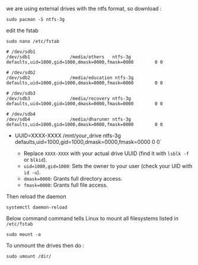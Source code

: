 we are using external drives with the ntfs format, so download : 
```
sudo pacman -S ntfs-3g
```
edit the fstab
```
sudo nano /etc/fstab
```

```
# /dev/sdb1
/dev/sdb1               /media/others   ntfs-3g         defaults,uid=1000,gid=1000,dmask=0000,fmask=0000        0 0

# /dev/sdb2
/dev/sdb2               /media/education ntfs-3g        defaults,uid=1000,gid=1000,dmask=0000,fmask=0000        0 0

# /dev/sdb3
/dev/sdb3               /media/recovery ntfs-3g         defaults,uid=1000,gid=1000,dmask=0000,fmask=0000        0 0

# /dev/sdb4
/dev/sdb4               /media/dharunmr ntfs-3g         defaults,uid=1000,gid=1000,dmask=0000,fmask=0000        0 0

```

- UUID=XXXX-XXXX /mnt/your_drive ntfs-3g defaults,uid=1000,gid=1000,dmask=0000,fmask=0000 0 0`
    
    - Replace `XXXX-XXXX` with your actual drive UUID (find it with `lsblk -f` or `blkid`).
    - `uid=1000,gid=1000`: Sets the owner to your user (check your UID with `id -u`).
    - `dmask=0000`: Grants full directory access.
    - `fmask=0000`: Grants full file access.

Then reload the daemon
```
systemctl daemon-reload
```
Below command command tells Linux to mount all filesystems listed in `/etc/fstab`
```
sudo mount -a
```
To unmount the drives then do :
```
sudo umount /dir/
```